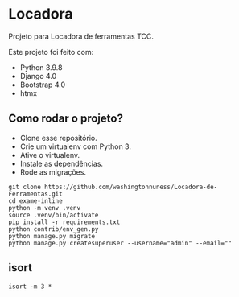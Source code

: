 # Locadora

Projeto para Locadora de ferramentas TCC.


Este projeto foi feito com:

* Python 3.9.8
* Django 4.0
* Bootstrap 4.0
* htmx


## Como rodar o projeto?

* Clone esse repositório.
* Crie um virtualenv com Python 3.
* Ative o virtualenv.
* Instale as dependências.
* Rode as migrações.


```
git clone https://github.com/washingtonnuness/Locadora-de-Ferramentas.git
cd exame-inline
python -m venv .venv
source .venv/bin/activate
pip install -r requirements.txt
python contrib/env_gen.py
python manage.py migrate
python manage.py createsuperuser --username="admin" --email=""
```



## isort

```
isort -m 3 *
```